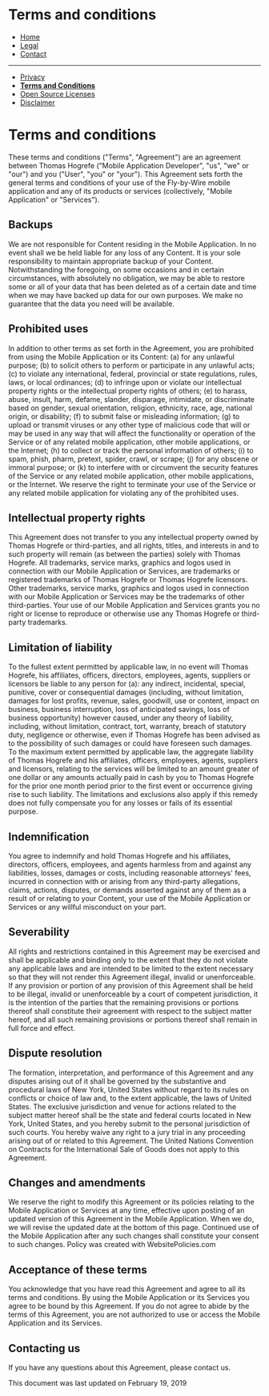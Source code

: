 # Terms and conditions

- [Home](https://tomthetank46.github.io/Fly-by-Wire/index)
- [Legal](https://tomthetank46.github.io/Fly-by-Wire/legal)
- [Contact](https://tomthetank46.github.io/Fly-by-Wire/contact)

***

- [Privacy](https://tomthetank46.github.io/Fly-by-Wire/privacy)
- **[Terms and Conditions](https://tomthetank46.github.io/Fly-by-Wire/terms)**
- [Open Source Licenses](https://tomthetank46.github.io/Fly-by-Wire/licenses)
- [Disclaimer](https://tomthetank46.github.io/Fly-by-Wire/disclaimer)

# Terms and conditions
These terms and conditions ("Terms", "Agreement") are an agreement between Thomas Hogrefe ("Mobile Application Developer", "us", "we" or "our") and you ("User", "you" or "your"). This Agreement sets forth the general terms and conditions of your use of the Fly-by-Wire mobile application and any of its products or services (collectively, "Mobile Application" or "Services").

## Backups
We are not responsible for Content residing in the Mobile Application. In no event shall we be held liable for any loss of any Content. It is your sole responsibility to maintain appropriate backup of your Content. Notwithstanding the foregoing, on some occasions and in certain circumstances, with absolutely no obligation, we may be able to restore some or all of your data that has been deleted as of a certain date and time when we may have backed up data for our own purposes. We make no guarantee that the data you need will be available.

## Prohibited uses
In addition to other terms as set forth in the Agreement, you are prohibited from using the Mobile Application or its Content: (a) for any unlawful purpose; (b) to solicit others to perform or participate in any unlawful acts; (c) to violate any international, federal, provincial or state regulations, rules, laws, or local ordinances; (d) to infringe upon or violate our intellectual property rights or the intellectual property rights of others; (e) to harass, abuse, insult, harm, defame, slander, disparage, intimidate, or discriminate based on gender, sexual orientation, religion, ethnicity, race, age, national origin, or disability; (f) to submit false or misleading information; (g) to upload or transmit viruses or any other type of malicious code that will or may be used in any way that will affect the functionality or operation of the Service or of any related mobile application, other mobile applications, or the Internet; (h) to collect or track the personal information of others; (i) to spam, phish, pharm, pretext, spider, crawl, or scrape; (j) for any obscene or immoral purpose; or (k) to interfere with or circumvent the security features of the Service or any related mobile application, other mobile applications, or the Internet. We reserve the right to terminate your use of the Service or any related mobile application for violating any of the prohibited uses.

## Intellectual property rights
This Agreement does not transfer to you any intellectual property owned by Thomas Hogrefe or third-parties, and all rights, titles, and interests in and to such property will remain (as between the parties) solely with Thomas Hogrefe. All trademarks, service marks, graphics and logos used in connection with our Mobile Application or Services, are trademarks or registered trademarks of Thomas Hogrefe or Thomas Hogrefe licensors. Other trademarks, service marks, graphics and logos used in connection with our Mobile Application or Services may be the trademarks of other third-parties. Your use of our Mobile Application and Services grants you no right or license to reproduce or otherwise use any Thomas Hogrefe or third-party trademarks.

## Limitation of liability
To the fullest extent permitted by applicable law, in no event will Thomas Hogrefe, his affiliates, officers, directors, employees, agents, suppliers or licensors be liable to any person for (a): any indirect, incidental, special, punitive, cover or consequential damages (including, without limitation, damages for lost profits, revenue, sales, goodwill, use or content, impact on business, business interruption, loss of anticipated savings, loss of business opportunity) however caused, under any theory of liability, including, without limitation, contract, tort, warranty, breach of statutory duty, negligence or otherwise, even if Thomas Hogrefe has been advised as to the possibility of such damages or could have foreseen such damages. To the maximum extent permitted by applicable law, the aggregate liability of Thomas Hogrefe and his affiliates, officers, employees, agents, suppliers and licensors, relating to the services will be limited to an amount greater of one dollar or any amounts actually paid in cash by you to Thomas Hogrefe for the prior one month period prior to the first event or occurrence giving rise to such liability. The limitations and exclusions also apply if this remedy does not fully compensate you for any losses or fails of its essential purpose.

## Indemnification
You agree to indemnify and hold Thomas Hogrefe and his affiliates, directors, officers, employees, and agents harmless from and against any liabilities, losses, damages or costs, including reasonable attorneys' fees, incurred in connection with or arising from any third-party allegations, claims, actions, disputes, or demands asserted against any of them as a result of or relating to your Content, your use of the Mobile Application or Services or any willful misconduct on your part.

## Severability
All rights and restrictions contained in this Agreement may be exercised and shall be applicable and binding only to the extent that they do not violate any applicable laws and are intended to be limited to the extent necessary so that they will not render this Agreement illegal, invalid or unenforceable. If any provision or portion of any provision of this Agreement shall be held to be illegal, invalid or unenforceable by a court of competent jurisdiction, it is the intention of the parties that the remaining provisions or portions thereof shall constitute their agreement with respect to the subject matter hereof, and all such remaining provisions or portions thereof shall remain in full force and effect.

## Dispute resolution
The formation, interpretation, and performance of this Agreement and any disputes arising out of it shall be governed by the substantive and procedural laws of New York, United States without regard to its rules on conflicts or choice of law and, to the extent applicable, the laws of United States. The exclusive jurisdiction and venue for actions related to the subject matter hereof shall be the state and federal courts located in New York, United States, and you hereby submit to the personal jurisdiction of such courts. You hereby waive any right to a jury trial in any proceeding arising out of or related to this Agreement. The United Nations Convention on Contracts for the International Sale of Goods does not apply to this Agreement.

## Changes and amendments
We reserve the right to modify this Agreement or its policies relating to the Mobile Application or Services at any time, effective upon posting of an updated version of this Agreement in the Mobile Application. When we do, we will revise the updated date at the bottom of this page. Continued use of the Mobile Application after any such changes shall constitute your consent to such changes. Policy was created with WebsitePolicies.com

## Acceptance of these terms
You acknowledge that you have read this Agreement and agree to all its terms and conditions. By using the Mobile Application or its Services you agree to be bound by this Agreement. If you do not agree to abide by the terms of this Agreement, you are not authorized to use or access the Mobile Application and its Services.

## Contacting us
If you have any questions about this Agreement, please contact us.

This document was last updated on February 19, 2019
